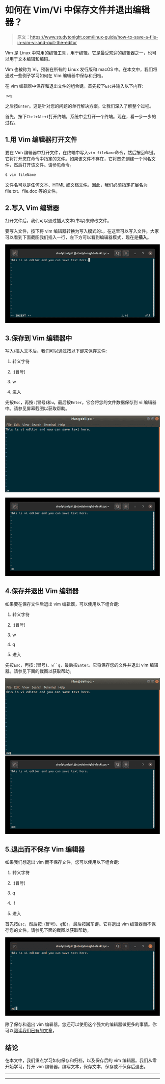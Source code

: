 # 如何在 Vim/Vi 中保存文件并退出编辑器？

> 原文：<https://www.studytonight.com/linux-guide/how-to-save-a-file-in-vim-vi-and-quit-the-editor>

Vim 是 Linux 中常用的编辑工具，用于编辑。它是最受欢迎的编辑器之一，也可以用于文本编辑和编码。

Vim 也被称为 Vi，预装在所有的 Linux 发行版和 macOS 中。在本文中，我们将通过一些例子学习如何在 Vim 编辑器中保存和归档。

在 vim 编辑器中保存和退出文件的组合键。首先按下`Esc`并输入以下内容:

```sh
:wq
```

之后按`Enter`。这是针对您的问题的单行解决方案。让我们深入了解整个过程。

首先，按下`Ctrl+Alt+t`打开终端，系统中会打开一个终端。现在，看一步一步的过程。

## 1.用 Vim 编辑器打开文件

要在 Vim 编辑器中打开文件，在终端中写入`vim fileName`命令，然后按回车键。它将打开您在命令中指定的文件。如果该文件不存在，它将首先创建一个同名文件，然后打开该文件。请参见命令。

```sh
$ vim fileName
```

文件名可以是任何文本、HTML 或文档文件。因此，我们必须指定扩展名为 file.txt、file.doc 等的文件。

## 2.写入 Vim 编辑器

打开文件后，我们可以通过插入文本(书写)来修改文件。

要写入文件，按下将 vim 编辑器转换为写入模式的`i`，在这里可以写入文件。大家可以看到下面截图我们插入一行，左下方可以看到编辑器模式，现在是**插入**。

![](img/6a0c7e6755491405ec538282d20fdac5.png)

## 3.保存到 Vim 编辑器中

写入/插入文本后，我们可以通过按以下键来保存文件:

1.  转义字符

2.  :(冒号)

3.  w

4.  进入

先按`Esc`，再按`:`(冒号)和`w`，最后按`Enter`。它会将您的文件数据保存到 vi 编辑器中。请参见屏幕截图以获取帮助。

![save vim](img/ef1b8f334e5096c20065314e495eabe2.png)

![](img/0aed79671e0eeef8d75b595afee0eff4.png)

## 4.保存并退出 Vim 编辑器

如果要在保存文件后退出 vim 编辑器，可以使用以下组合键:

1.  转义字符

2.  :(冒号)

3.  w

4.  q

5.  进入

先按`Esc`，再按`:`(冒号)、`w``q`，最后按`Enter`。它将保存您的文件并退出 vim 编辑器。请参见下面的截图以获取帮助。

![save](img/e07376dc1e3c1db58bdcd2acc5487f91.png) ![](img/bd2c875b3e2822da7767ec10764736fb.png)

## 5.退出而不保存 Vim 编辑器

如果我们想退出 vim 而不保存文件，您可以使用以下组合键:

1.  转义字符

2.  :(冒号)

3.  q

4.  ！

5.  进入

首先按`Esc`，然后按`:`(冒号)、`q`和`!`，最后按回车键。它将退出 vim 编辑器而不保存您的文件。请参见下面的截图以获取帮助。

![](img/f91c8a9b7fc36d25cf327be3ae1b7f8e.png)

除了保存和退出 vim 编辑器，您还可以使用这个强大的编辑器做更多的事情。你可以[阅读我们已有的文章](https://www.studytonight.com/post/learn-basic-vim-commands)，

## 结论

在本文中，我们重点学习如何保存和归档，以及保存后的 vim 编辑器。我们从零开始学习，打开 vim 编辑器，编写文本，保存文本，保存或不保存后退出。

* * *

* * *